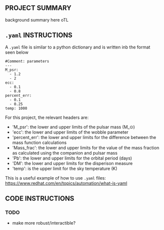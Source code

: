 ## PROJECT SUMMARY
background summary here oTL

## `.yaml` INSTRUCTIONS
A `.yaml` file is similar to a python dictionary and is written inb the format seen below
```
#Comment: parameters
---
M_psr:
  - 1.2
  - 2
ecc:
  - 0.1
  - 0.8
percent_err:
  - 0.1
  - 0.25
temp: 1000
```
For this project, the relevant headers are:
- 'M_psr': the lower and upper limits of the pulsar mass (M_$\odot$)
- 'ecc': the lower and upper limits of the wobble parameter
- 'percent_err': the lower and upper limits for the difference between the mass function calculations
- 'Mass_frac': the lower and upper limits for the value of the mass fraction as calculated using the companion and pulsar mass
- 'Pb': the lower and upper limits for the orbital period (days)
- 'DM': the lower and upper limits for the disperison measure
- 'temp': is the upper limit for the sky temperature (K)

This is a useful example of how to use `.yaml` files: https://www.redhat.com/en/topics/automation/what-is-yaml

## CODE INSTRUCTIONS

### TODO 
- make more robust/interactible?
